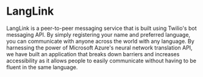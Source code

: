 # LangLink

LangLink is a peer-to-peer messaging service that is built using Twilio's bot messaging API. By simply registering your name and preferred language, you can communicate with anyone across the world with any language. By harnessing the power of Microsoft Azure's neural network translation API, we have built an application that breaks down barriers and increases accessibility as it allows people to easily communicate without having to be fluent in the same language.

